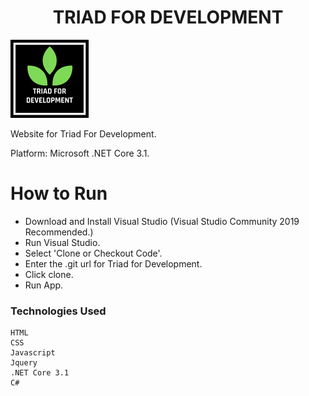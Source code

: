 # <div align="center">TRIAD FOR DEVELOPMENT</div>

![alt text](https://github.com/andre505/TriadForDevelopment/blob/master/t4dlogobgreen.png?raw=true)

Website for Triad For Development. 

Platform: Microsoft .NET Core 3.1.

# How to Run

  - Download and Install Visual Studio (Visual Studio Community 2019 Recommended.)
  - Run Visual Studio.
  - Select 'Clone or Checkout Code'.
  - Enter the .git url for Triad for Development.
  - Click clone.
  - Run App.

### Technologies Used

    HTML
    CSS
    Javascript
    Jquery
    .NET Core 3.1
    C#



